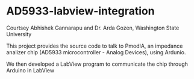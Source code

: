# AD5933-labview-integration

Courtsey Abhishek Gannarapu and Dr. Arda Gozen, Washington State University

This project provides the source code to talk to PmodIA, an impedance analizer chip (AD5933 microcontroller - Analog Devices), using Ardunio. 

We then developed a LabView program to communicate the chip through Arduino in LabView
